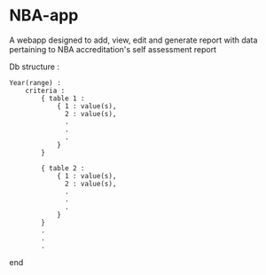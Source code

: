 # NBA-app
A webapp designed to add, view, edit and generate report with data pertaining to NBA accreditation's self assessment report

Db structure :
	
	Year(range) :
		criteria :
			{ table 1 : 
				{ 1 : value(s),
				  2 : value(s),
				  .
				  .
				  .
				}
			}

			{ table 2 : 
				{ 1 : value(s),
				  2 : value(s),
				  .
				  .
				  .
				}
			}
			.
			.
			.
		
end				
